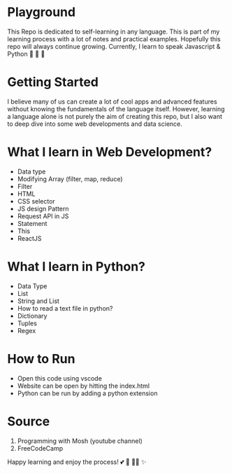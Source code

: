 # Playground
This Repo is dedicated to self-learning in any language. This is part of my learning process with a lot of notes and practical examples. Hopefully this repo will always continue growing. Currently, I learn to speak Javascript & Python :cherry_blossom: :snake: :roller_coaster:

# Getting Started
 I believe many of us can create a lot of cool apps and advanced features without knowing the fundamentals of the language itself. However, learning a language alone is not purely the aim of creating this repo, but I also want to deep dive into some web developments and data science. 

# What I learn in Web Development? 
- Data type
- Modifying Array (filter, map, reduce)
- Filter
- HTML
- CSS selector
- JS design Pattern
- Request API in JS
- Statement
- This 
- ReactJS 

# What I learn in Python?
- Data Type 
- List
- String and List
- How to read a text file in python?
- Dictionary
- Tuples
- Regex
 
# How to Run
- Open this code using vscode
- Website can be open by hitting the index.html
- Python can be run by adding a python extension

# Source
1. Programming with Mosh (youtube channel)
2. FreeCodeCamp

Happy learning and enjoy the process! :two_hearts: :muscle: :woman_technologist: :sparkles: